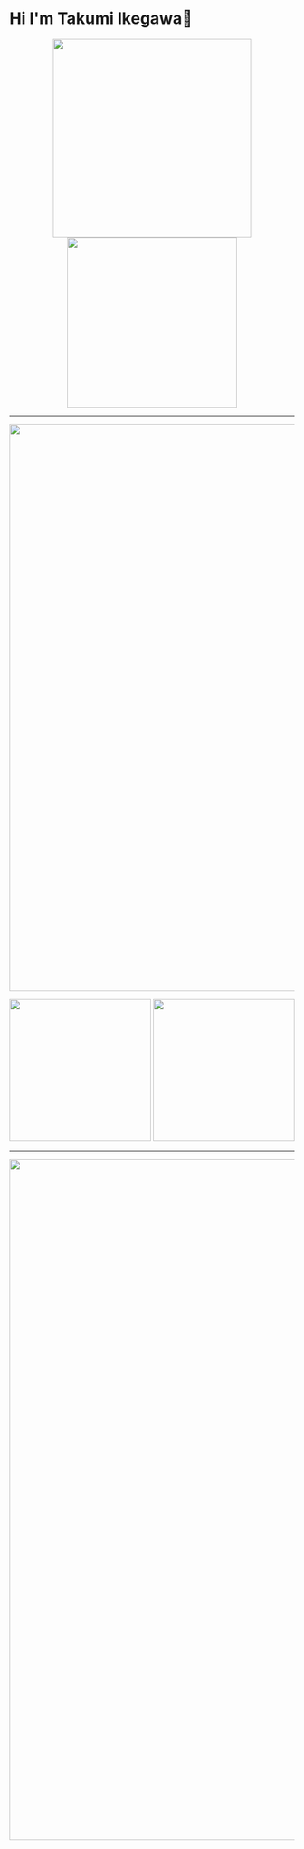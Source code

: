 # Hi I'm Takumi Ikegawa👋


<div align="center">
<p>
 <img alt="" width="350px"  src="https://github-readme-stats.vercel.app/api?username=trailstem&show_icons=true&theme=radical"/>
 <img alt="" width="300px"  src="https://github-readme-stats.vercel.app/api/top-langs/?username=trailstem&layout=compact&theme=dracula"/>
</p>
 </div>

<hr />
<p>
 <img alt="" width="1000px" src="https://github-profile-trophy.vercel.app/?username=trailstem&theme=onedark"/>
</p>

<div align="center">
   <p>
    <img alt="" width="250px" src="http://github-profile-summary-cards.vercel.app/api/cards/most-commit-language?username=trailstem&theme=2077"/>
    <img alt="" width="250px" src="http://github-profile-summary-cards.vercel.app/api/cards/repos-per-language?username=trailstem&theme=2077"/>
   </p>
 </div>
 
 <hr />
<div align="center">
<img alt="" width="1200px" src="http://github-profile-summary-cards.vercel.app/api/cards/profile-details?username=trailstem&theme=2077" />
</div>



<!--
**trailstem/trailstem** is a ✨ _special_ ✨ repository because its `README.md` (this file) appears on your GitHub profile.

Here are some ideas to get you started:

-->
